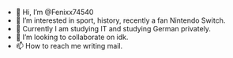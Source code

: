 - 👋 Hi, I’m @Fenixx74540
- 👀 I’m interested in sport, history, recently a fan Nintendo Switch.
- 🌱 Currently I am studying IT and studying German privately.
- 💞️ I’m looking to collaborate on idk.
- 📫 How to reach me writing mail.

<!---
Fenixx74540/Fenixx74540 is a ✨ special ✨ repository because its `README.md` (this file) appears on your GitHub profile.
You can click the Preview link to take a look at your changes.
--->
